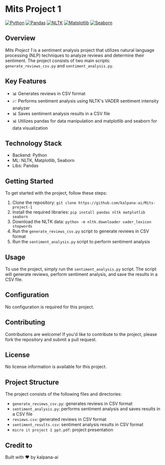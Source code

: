 # Mits Project 1
[![Python](https://img.shields.io/badge/Python-3776AB?style=for-the-badge&logo=python&logoColor=white)](https://www.python.org/)
[![Pandas](https://img.shields.io/badge/Pandas-150458?style=for-the-badge&logo=pandas&logoColor=white)](https://pandas.pydata.org/)
[![NLTK](https://img.shields.io/badge/NLTK-009999?style=for-the-badge&logo=nltk&logoColor=white)](https://www.nltk.org/)
[![Matplotlib](https://img.shields.io/badge/Matplotlib-009999?style=for-the-badge&logo=matplotlib&logoColor=white)](https://matplotlib.org/)
[![Seaborn](https://img.shields.io/badge/Seaborn-009999?style=for-the-badge&logo=seaborn&logoColor=white)](https://seaborn.pydata.org/)

## Overview
*Mits Project 1* is a sentiment analysis project that utilizes natural language processing (NLP) techniques to analyze reviews and determine their sentiment. The project consists of two main scripts: `generate_reviews_csv.py` and `sentiment_analysis.py`.

## Key Features
* 📊 Generates reviews in CSV format
* 📈 Performs sentiment analysis using NLTK's VADER sentiment intensity analyzer
* 📊 Saves sentiment analysis results in a CSV file
* 📊 Utilizes pandas for data manipulation and matplotlib and seaborn for data visualization

## Technology Stack
* Backend: Python
* ML: NLTK, Matplotlib, Seaborn
* Libs: Pandas

## Getting Started
To get started with the project, follow these steps:
1. Clone the repository: `git clone https://github.com/kalpana-ai/Mits-project-1`
2. Install the required libraries: `pip install pandas nltk matplotlib seaborn`
3. Download the NLTK data: `python -m nltk.downloader vader_lexicon stopwords`
4. Run the `generate_reviews_csv.py` script to generate reviews in CSV format
5. Run the `sentiment_analysis.py` script to perform sentiment analysis

## Usage
To use the project, simply run the `sentiment_analysis.py` script. The script will generate reviews, perform sentiment analysis, and save the results in a CSV file.

## Configuration
No configuration is required for this project.

## Contributing
Contributions are welcome! If you'd like to contribute to the project, please fork the repository and submit a pull request.

## License
No license information is available for this project.

## Project Structure
The project consists of the following files and directories:
* `generate_reviews_csv.py`: generates reviews in CSV format
* `sentiment_analysis.py`: performs sentiment analysis and saves results in a CSV file
* `reviews.csv`: generated reviews in CSV format
* `sentiment_results.csv`: sentiment analysis results in CSV format
* `micro it project 1 ppt.pdf`: project presentation

## Credit to
Built with ❤️ by kalpana-ai
